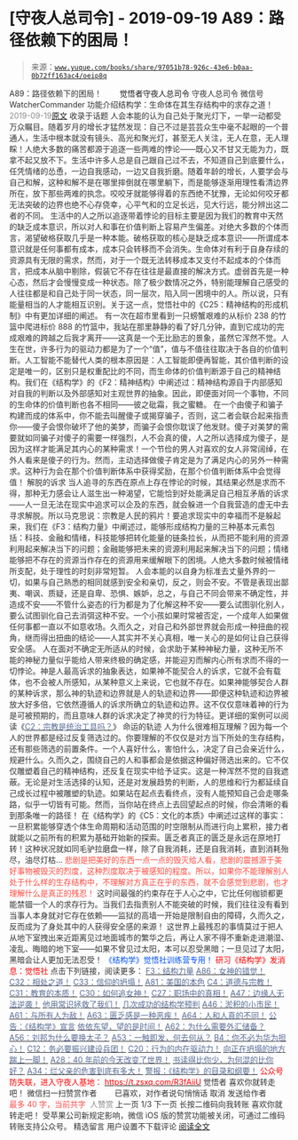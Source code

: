 # [守夜人总司令] - 2019-09-19 A89：路径依赖下的困局！

> 来源：[`www.yuque.com/books/share/97051b78-926c-43e6-b0aa-0b72ff163ac4/oeip8q`](https://www.yuque.com/books/share/97051b78-926c-43e6-b0aa-0b72ff163ac4/oeip8q)

<ne-p id="520f42f3293818f927861ebbd5b15da4_p_0" data-lake-id="520f42f3293818f927861ebbd5b15da4_p_0"><ne-text id="u0016543c" style="color: rgb(51, 51, 51);">A89：路径依赖下的困局！</ne-text></ne-p> <ne-p id="2e7f743948610d783df936c3306b2f97" data-lake-id="2e7f743948610d783df936c3306b2f97"><ne-text id="ub45e05d0" ne-fontsize="12" style="color: rgb(255, 255, 255);">原创</ne-text><ne-text id="u9bbb08e8" ne-fontsize="14">觉悟者</ne-text><ne-text id="u17a26217" ne-fontsize="14">守夜人总司令</ne-text></ne-p> <ne-p id="5e0e6254c43fc7588055872f71be6f13" data-lake-id="5e0e6254c43fc7588055872f71be6f13"><ne-text id="ub4edf298" ne-fontsize="14" ne-bold="true" style="color: rgb(51, 51, 51);">守夜人总司令</ne-text></ne-p> <ne-p id="dbc6b5716bb12cefde1031e0977713ce" data-lake-id="dbc6b5716bb12cefde1031e0977713ce"><ne-text id="ub64f85f8" ne-fontsize="14" style="color: rgb(51, 51, 51);">微信号</ne-text><ne-text id="udef29050" ne-fontsize="14" style="color: rgb(51, 51, 51);">WatcherCommander</ne-text></ne-p> <ne-p id="e289af646c077e2716eb5f6bede5e090" data-lake-id="e289af646c077e2716eb5f6bede5e090"><ne-text id="u172efbe1" ne-fontsize="14" style="color: rgb(51, 51, 51);">功能介绍</ne-text><ne-text id="ua94c77f2" ne-fontsize="14" style="color: rgb(51, 51, 51);">结构学：生命体在其生存结构中的求存之道！</ne-text></ne-p> <ne-p id="314883f42515c73dca552b8bca741788" data-lake-id="314883f42515c73dca552b8bca741788"><ne-text id="u2c7f48b4" style="color: rgb(140, 140, 140);">2019-09-19</ne-text>[<ne-text id="u242e354d" ne-fontsize="14">原文</ne-text>](https://mp.weixin.qq.com/s?__biz=MzAxNDk1NjI2Mw==&mid=2247484759&idx=1&sn=aa34f735502fe63d905f3528fe03d9c6&chksm=9b8a26dfacfdafc9bc28ba28c3a08e5c6ae9f1e2c5cbc52fbc88ea2f88cfdc6c50bfe0dfd5ef&scene=27#wechat_redirect&cpage=315)</ne-p> <ne-p id="fecc4eac8d10deb24bb26d2927ed8beb" data-lake-id="fecc4eac8d10deb24bb26d2927ed8beb"><ne-text id="u1c0bc54b" style="color: rgb(51, 51, 51);">收录于话题</ne-text></ne-p> <ne-p id="086de6cafaf6acbb76aafcd7e56c0d79" data-lake-id="086de6cafaf6acbb76aafcd7e56c0d79"><ne-text id="uea2d71b5" style="color: rgb(51, 51, 51);">人会本能的认为自己处于聚光灯下，一举一动都受万众瞩目。随着岁月的增长才猛然发现：自己不过是芸芸众生中毫不起眼的一个普通人，生活中根本就没有镜头、高光和聚光灯，甚至无人关注，无人在意，无人理睬！人绝大多数的痛苦都源于追逐一些两难的悖论——既心又不甘又无能为力，既拿不起又放不下。</ne-text><ne-text id="u1db22e0d" ne-bold="true" style="color: rgb(51, 51, 51);">生活中许多人总是自己跟自己过不去，不知道自己到底要什么，任凭情绪的怂恿，一边自我感动，一边又自我折磨。随着年龄的增长，人要学会与自己和解，这种和解不是在哪里摔倒就在哪里躺下，而是能够逐渐用理性看清边界所在，放下那些两难的执念。咬咬牙就能够得着的东西绝不犹豫，无论如何咬牙都无法突破的边界也绝不心存侥幸，心平气和的立足长远，见大行远，能分辨出这二者的不同。</ne-text></ne-p> <ne-p id="24f876aa13e1e7493cadb02e13e45cbd" data-lake-id="24f876aa13e1e7493cadb02e13e45cbd"><ne-text id="ufb84f996" style="color: rgb(51, 51, 51);">生活中的人之所以追逐带着悖论的目标主要是因为我们的教育中天然的缺乏成本意识，所以对人和事在价值判断上容易产生偏差。对绝大多数的个体而言，渴望破格获取几乎是一种本能。</ne-text><ne-text id="ue0ab822d" ne-bold="true" style="color: rgb(51, 51, 51);">破格获取的核心是缺乏成本意识——所谓成本意识就是任何事都有成本，成本只会转移而不会消失。</ne-text><ne-text id="u1a038c61" style="color: rgb(51, 51, 51);">生命体对有利于自身存续的资源具有无限的需求，然而，对于一个既无法转移成本又支付不起成本的个体而言，把成本从脑中剔除，假装它不存在往往是最直接的解决方式。虚弱首先是一种心态，然后才会慢慢变成一种状态。除了极少数情况之外，特别能理解自己感受的人往往都是和自己处于同一状态，同一层次，陷入同一困境中的人。所以说，只有能量相当的人才能相互识别。关于这一点，觉悟社中的《C25：精神结构的形成机制》中有更加详细的阐述。</ne-text></ne-p> <ne-p id="620f5471f3945fa9bc20871df3222fed" data-lake-id="620f5471f3945fa9bc20871df3222fed"><ne-text id="ud249061d" style="color: rgb(51, 51, 51);">有一次在超市里看到一只螃蟹艰难的从标价 238 的竹篮中爬进标价 888 的竹篮中，我站在那里静静的看了好几分钟，直到它成功的完成艰难的跨越之后我才离开——这真是一个无比励志的景象，虽然它浑然不觉。人生在世，许多行为的驱动力都是为了一个“值”，值与不值往往取决于各自的价值判断。人工智能不能替代人类的根本原因是：</ne-text><ne-text id="u4c6a0da0" ne-bold="true" style="color: rgb(51, 51, 51);">人工智能即便再智能，其价值判断的设定是唯一的，区别只是权重配比的不同，而生命体的价值判断源于自己的精神结构。</ne-text><ne-text id="ue86c7aa3" style="color: rgb(51, 51, 51);">我们在《结构学》的《F2：精神结构》中阐述过：</ne-text><ne-text id="uc2d4eb25" ne-bold="true" style="color: rgb(51, 51, 51);">精神结构源自于内部感知对自我的判断以及外部感知对主观世界的抽象。因此，即便面对同一个事物，不同的生命体的价值判断也各不相同——彼之砒霜，我之蜜糖。</ne-text></ne-p> <ne-p id="5840fd5aaaeaf7f9ad18f397634d12e9" data-lake-id="5840fd5aaaeaf7f9ad18f397634d12e9"><ne-text id="uefea2b82" style="color: rgb(51, 51, 51);">在一个由傻子和骗子构建而成的体系中，你不能去叫醒傻子或揭穿骗子，否则，这二者会联合起来指责你——傻子会恨你破坏了他的美梦，而骗子会恨你耽误了他发财。傻子对美梦的需要就如同骗子对傻子的需要一样强烈，人不会真的傻，人之所以选择成为傻子，是因为这样才能满足其内心的某种需求！一个节俭的男人对喜欢的女人非常阔绰，在外人看来是傻子的行为。然而，主动选择做傻子肯定是为了满足内心的另外一种需求。这种行为会在那个价值判断体系中获得奖励，在那个价值判断体系中会觉得值！</ne-text></ne-p> <ne-p id="8d21d25ed2b395b2101ac3d7a5758a84" data-lake-id="8d21d25ed2b395b2101ac3d7a5758a84"><ne-text id="uf3a5f81d" ne-bold="true" style="color: rgb(51, 51, 51);">解脱的诉求</ne-text></ne-p> <ne-p id="a3decf13b2279718c0403bef1aa4d962" data-lake-id="a3decf13b2279718c0403bef1aa4d962"><ne-text id="uab4057db" style="color: rgb(51, 51, 51);">当人追寻的东西在原点上存在悖论的时候，其结果必然是求而不得，那种无力感会让人滋生出一种渴望，它能恰到好处能满足自己相互矛盾的诉求——人一旦无法在现实中追求可以企及的东西，就会躲进一个自我营造的虚无中去寻求解脱。所以马克思说：宗教是人民的鸦片！要追求现实中的幸福而不是躲起来，我们在《F3：结构力量》中阐述过，能够形成结构力量的三种基本元素包括：科技、金融和情绪，科技能够把转化能量的链条拉长，从而把不能利用的资源利用起来解决当下的问题；金融能够把未来的资源利用起来解决当下的问题；情绪能够把不存在的资源当作存在的资源用来缓解眼下的困境。人绝大多数时候被情绪所支配，处于理性的时刻非常短暂。</ne-text></ne-p> <ne-p id="c1940ce4f0d6535d596d157f6d99105b" data-lake-id="c1940ce4f0d6535d596d157f6d99105b"><ne-text id="u03be3efb" ne-bold="true" style="color: rgb(51, 51, 51);">人会本能的以自身为标准去丈量外界的一切，如果与自己熟悉的相同就感到安全和亲切，反之，则会不安。</ne-text><ne-text id="ub5a1f65e" style="color: rgb(51, 51, 51);">不管是表现出鄙夷、嘲讽、质疑，还是自卑、恐惧、嫉妒，总之，与自己不同会带来不确定性，并造成不安——不管什么姿态的行为都是为了化解这种不安——要么试图驯化别人，要么试图驯化自己去消弭这种不安。一个小孩如果时常被否定，一个成年人如果做任何事都一直以不如意收场。久而久之，对自己和外部世界就会形成一种扭曲的视角，继而得出扭曲的结论——人其实并不关心真相，唯一关心的是如何让自己获得安全感。</ne-text></ne-p> <ne-p id="f37513436745fefeb38243354ef72a91" data-lake-id="f37513436745fefeb38243354ef72a91"><ne-text id="u6eea3292" style="color: rgb(51, 51, 51);">人在面对不确定无所适从的时候，会求助于某种神秘力量，这种无所不能的神秘力量似乎能给人带来终极的确定感，并能迎刃而解内心所有求而不得的一切悖论。</ne-text><ne-text id="ud9ee085e" ne-bold="true" style="color: rgb(51, 51, 51);">神是人最高诉求的抽象表达，如果神不能契合人的诉求，它就不会有载体，也不会被人所感知，从某种意义上来说，它也就不存在。如果神能够契合人群的某种诉求，那么神的轨迹和边界就是人的轨迹和边界——即便这种轨迹和边界被放大好多倍，它依然遵循人的诉求所确立的轨迹和边界。</ne-text><ne-text id="ufd64604b" style="color: rgb(51, 51, 51);">这不仅仅意味着神的行为是可被预期的，而且意味人群的诉求决定了神灵的行为特征。更详细的案例可以阅读《</ne-text>[<ne-text id="u893152b1" style="color: rgb(87, 107, 149);">C2：宗教是统治工具吗？</ne-text>](http://mp.weixin.qq.com/s?__biz=MzAxNDk1NjI2Mw==&mid=2247483901&idx=1&sn=f5d9f8c7bd84370c79adae921351e813&chksm=9b8a2275acfdab63fde093d76ff82e01d0e2fd43ea675f77fd17fd51a15873d4d10499f5338d&scene=21#wechat_redirect)<ne-text id="u8c58a695" style="color: rgb(51, 51, 51);">》</ne-text></ne-p> <ne-p id="8bb8874bc550e683c023b58a0da209e9" data-lake-id="8bb8874bc550e683c023b58a0da209e9"><ne-text id="u8b82f2ce" ne-bold="true" style="color: rgb(51, 51, 51);">命运的轨迹</ne-text></ne-p> <ne-p id="df36ea7cf8aec0e51e42dcbb17e189c5" data-lake-id="df36ea7cf8aec0e51e42dcbb17e189c5"><ne-text id="ubaa40460" style="color: rgb(51, 51, 51);">人为什么很难相互理解？因为每一个人的世界都是经过反复筛选过的。你要理解的不仅仅是对方当下所处的生存结构，还有那些筛选的前置条件。一个人喜好什么，害怕什么，决定了自己会亲近什么，规避什么。久而久之，围绕自己的人和事都会是依据这种偏好筛选出来的。它不仅仅雕塑着自己的精神结构，还反复在现实中给予证实。这是一种浑然不觉的自我遮蔽。无论是对生活选择的认知，还是对发展趋势的判断，人的思维和行为都延续自己成长过程中被雕塑的轨迹。如果站在起点去看终点，没有人能预知自己会走哪条路，似乎一切皆有可能。然而，当你站在终点上去回望起点的时候，你会清晰的看到那条唯一的路径！</ne-text></ne-p> <ne-p id="a82740597031a05661db73701d44e146" data-lake-id="a82740597031a05661db73701d44e146"><ne-text id="ub8f8f021" style="color: rgb(51, 51, 51);">在《结构学》的《C5：文化的本质》中阐述过这样的事实：</ne-text><ne-text id="u0c374c22" ne-bold="true" style="color: rgb(51, 51, 51);">一旦积累能够穿透个体生命周期和活动范围的时空限制从而进行向上累积，接力者就能以之前所有的积累为基础开始新的探索。匮乏者真正的匮乏是永远在原地打转！</ne-text><ne-text id="u70af797d" style="color: rgb(51, 51, 51);">这种状况就如同毛驴拉磨盘一样，除了自我消耗，还是自我消耗，直到消耗殆尽，油尽灯枯…</ne-text></ne-p> <ne-p id="16f57d5cc9b53d4e9d3857e866b30c24" data-lake-id="16f57d5cc9b53d4e9d3857e866b30c24"><ne-text id="u687e9783" style="color: rgb(255, 76, 65);">悲剧是把美好的东西一点一点的毁灭给人看，悲剧的震撼源于美好事物被毁灭的烈度，这种烈度取决于被感知的程度。所以，如果你不能理解别人处于什么样的生存结构中，不理解对方真正在乎的东西，就不会感觉到悲剧，也才理解什么是真正的残忍！</ne-text></ne-p> <ne-p id="3d4fc373e43f6f16b553f085b1ec0459" data-lake-id="3d4fc373e43f6f16b553f085b1ec0459"><ne-text id="uc08a6b62" style="color: rgb(51, 51, 51);">这时间最强的约束存在于人心之中，它比任何枷锁都更能禁锢一个人的求存行为。当我们去指责别人不能突破的时候，我们往往没有看到当事人本身就对它存在依赖——监狱的高墙一开始是限制自由的障碍，久而久之，反而成为了身处其中的人获得安全感的来源！</ne-text></ne-p> <ne-p id="5d6e05e4398ee06f897873d59308f7b8" data-lake-id="5d6e05e4398ee06f897873d59308f7b8"><ne-text id="ua8339a64" style="color: rgb(51, 51, 51);">这世界上最残忍的事情莫过于把人从地下室拽出来近距离见过地面城市的繁华之后，再让人家不得不重新走进潮湿、凌乱、晦暗的地下室——如果不曾见过太阳，本可以忍受黑暗；一旦见过了太阳，黑暗会让人更加无法忍受！</ne-text></ne-p> <ne-p id="8c1ae350a58915a72b87d599cd01a97e" data-lake-id="8c1ae350a58915a72b87d599cd01a97e" ne-alignment="center"><ne-text id="u502f5e79" ne-fontsize="13" style="color: rgb(0, 82, 255);">《结构学》觉悟社训练营专用！</ne-text></ne-p> <ne-p id="17f26f478959c8c36b00047da4b7602a" data-lake-id="17f26f478959c8c36b00047da4b7602a" ne-alignment="center"><ne-text id="u6190f6ec" style="color: rgb(255, 0, 0);">研习《结构学》发消息</ne-text><ne-text id="u7516e138" ne-bold="true" style="color: rgb(255, 0, 0);">：觉悟社</ne-text></ne-p>  <ne-p id="9d2383cd5d31a1929fff539df12471c6" data-lake-id="9d2383cd5d31a1929fff539df12471c6" ne-alignment="center"><ne-card data-card-name="image" data-card-type="inline" id="dEBER" data-event-boundary="card" style="color: rgb(51, 51, 51);"><ne-p id="66847a92697dbac6b06c9cd4b2448b76" data-lake-id="66847a92697dbac6b06c9cd4b2448b76"><ne-text id="ufaf2b645" ne-fontsize="13" style="color: rgb(51, 51, 51);">点击下列链接，阅读更多：</ne-text></ne-p> <ne-p id="62a6b1c56180b4e472d220531217d92a" data-lake-id="62a6b1c56180b4e472d220531217d92a">[<ne-text id="u6f4e0264" ne-fontsize="13" ne-bold="true" style="color: rgb(87, 107, 149);">F3：结构力量</ne-text>](http://mp.weixin.qq.com/s?__biz=MzAxNDk1NjI2Mw==&mid=2247484256&idx=1&sn=f10d9c530bfd6ea08b25d4bec657c13a&chksm=9b8a20e8acfda9fee057f2df26790f905c898132cac91d833d14e636edb00c20514d63189a88&scene=21#wechat_redirect)</ne-p> <ne-p id="a119e47877ffd95206804b3d762f215d" data-lake-id="a119e47877ffd95206804b3d762f215d">[<ne-text id="u1c2dc2ef" ne-fontsize="13" ne-bold="true" style="color: rgb(87, 107, 149);">A86：女神的错觉！</ne-text>](http://mp.weixin.qq.com/s?__biz=MzAxNDk1NjI2Mw==&mid=2247484733&idx=1&sn=fab22e8ab3f80b78dab3d4e2e2716bfb&chksm=9b8a26b5acfdafa374df83506e5086a573169362877918977c08490b4e9747c45c99d1266e7f&scene=21#wechat_redirect)</ne-p> <ne-p id="389d71b28cffb84f709d5fedd54ae8e8" data-lake-id="389d71b28cffb84f709d5fedd54ae8e8">[<ne-text id="u1553cbfe" ne-fontsize="13" ne-bold="true" style="color: rgb(87, 107, 149);">C32：相处之道！</ne-text>](http://mp.weixin.qq.com/s?__biz=MzAxNDk1NjI2Mw==&mid=2247484658&idx=1&sn=32943edb605fea344e437efb5cd77ed6&chksm=9b8a277aacfdae6cc8e9d256f960d07226086e0d020d68893af2a8b5391771e66626b0d086aa&scene=21#wechat_redirect)</ne-p> <ne-p id="01dd59f4ac8e419adc8549749e8db2cc" data-lake-id="01dd59f4ac8e419adc8549749e8db2cc">[<ne-text id="ub3c96580" ne-fontsize="13" ne-bold="true" style="color: rgb(87, 107, 149);">C33：信仰的坍塌！</ne-text>](http://mp.weixin.qq.com/s?__biz=MzAxNDk1NjI2Mw==&mid=2247484694&idx=1&sn=c460605348e49c98f1504673e42bab66&chksm=9b8a269eacfdaf887994e48305bd5d622cf8c2ae14856fbcea31794b72ff3334e8335a74ab2d&scene=21#wechat_redirect)</ne-p> <ne-p id="623dd870f57592e722ff34bcab50873e" data-lake-id="623dd870f57592e722ff34bcab50873e">[<ne-text id="u790d66a9" ne-fontsize="13" ne-bold="true" style="color: rgb(87, 107, 149);">A81：美国的本色</ne-text>](http://mp.weixin.qq.com/s?__biz=MzAxNDk1NjI2Mw==&mid=2247484681&idx=1&sn=14ab50cf82c3d5292d20ca7f973ad595&chksm=9b8a2681acfdaf97b283b0951b639cf81ea2a17c001864032d326be505907930f9a03f8f949e&scene=21#wechat_redirect)</ne-p> <ne-p id="9776f0d22392caeccbd33728c3dd29af" data-lake-id="9776f0d22392caeccbd33728c3dd29af">[<ne-text id="uec0fe39f" ne-fontsize="13" ne-bold="true" style="color: rgb(87, 107, 149);">C4：道德与宗教！</ne-text>](http://mp.weixin.qq.com/s?__biz=MzAxNDk1NjI2Mw==&mid=2247484608&idx=1&sn=49b58f2f27c117c1c42e6270e8d2d8c2&chksm=9b8a2748acfdae5ea3d03e3a9843d183498241c03b0d57b01b9c315e23757604fd0e1bfdb96f&scene=21#wechat_redirect)</ne-p> <ne-p id="233ccc30a9757a62848d1fa93f71120c" data-lake-id="233ccc30a9757a62848d1fa93f71120c">[<ne-text id="u602923ad" ne-fontsize="13" ne-bold="true" style="color: rgb(87, 107, 149);">C31：教育的本质！</ne-text>](http://mp.weixin.qq.com/s?__biz=MzAxNDk1NjI2Mw==&mid=2247484645&idx=1&sn=0c19e963af345ec0d157348555f45482&chksm=9b8a276dacfdae7bb43eb0602bf7d9fdc827d0675a7350f893c5b3b43986de58782355a2065d&scene=21#wechat_redirect)</ne-p> <ne-p id="8159d645ee28d670ba3fd3d90ef260af" data-lake-id="8159d645ee28d670ba3fd3d90ef260af">[<ne-text id="u84455230" ne-fontsize="13" ne-bold="true" style="color: rgb(87, 107, 149);">C30：如何追女神！</ne-text>](http://mp.weixin.qq.com/s?__biz=MzAxNDk1NjI2Mw==&mid=2247484588&idx=1&sn=de5c95495cc04bcfe8644c3c2bc025c3&chksm=9b8a2724acfdae3286a142c2de506a7494e2d7aa50c990c0e159cedab07b5287040f286dfac6&scene=21#wechat_redirect)</ne-p> <ne-p id="4aea6cc3284049f8d56efe2ed0b58e86" data-lake-id="4aea6cc3284049f8d56efe2ed0b58e86">[<ne-text id="u5bb15520" ne-fontsize="13" ne-bold="true" style="color: rgb(87, 107, 149);">C27：职场中的真相！</ne-text>](http://mp.weixin.qq.com/s?__biz=MzAxNDk1NjI2Mw==&mid=2247484554&idx=1&sn=fec6641c1838970ea6d16cfe1a68f9e1&chksm=9b8a2702acfdae14e71017ee02594f3b47abc738b773bc3dbd5e80968dccae0e90f17977a339&scene=21#wechat_redirect)</ne-p> <ne-p id="2b0bdafd5794e4bb4ac00e13fd3370ca" data-lake-id="2b0bdafd5794e4bb4ac00e13fd3370ca">[<ne-text id="ue3a811e2" ne-fontsize="13" ne-bold="true" style="color: rgb(87, 107, 149);">A47：边缘人无法逆袭！</ne-text>](http://mp.weixin.qq.com/s?__biz=MzAxNDk1NjI2Mw==&mid=2247484476&idx=1&sn=42cd8e7b62b1c430768fe9583a9715b4&chksm=9b8a27b4acfdaea2f7ac778f91e72c9b69a725224a18c6d576f3de7caf0ff91a040bf5622645&scene=21#wechat_redirect)</ne-p> <ne-p id="712c88031914f02feb79408b4461bf4e" data-lake-id="712c88031914f02feb79408b4461bf4e">[<ne-text id="u969493ff" ne-fontsize="13" ne-bold="true" style="color: rgb(87, 107, 149);">他用常识拯救了我们！</ne-text>](http://mp.weixin.qq.com/s?__biz=MzAxNDk1NjI2Mw==&mid=2247484722&idx=1&sn=6cee8e5b4f7a24ba90297da193076efb&chksm=9b8a26baacfdafac57ed3c639c36c2cca72c2f2b6c5feefe53ec73d01421fd37977edd238764&scene=21#wechat_redirect)</ne-p> <ne-p id="8ff8bd4651a086e262c142bc9ef0ebc4" data-lake-id="8ff8bd4651a086e262c142bc9ef0ebc4">[<ne-text id="uf704c0ab" ne-fontsize="13" ne-bold="true" style="color: rgb(87, 107, 149);">几次成功的结构学预判</ne-text>](http://mp.weixin.qq.com/s?__biz=MzAxNDk1NjI2Mw==&mid=2247484266&idx=1&sn=02ab915e029cbe24d91712f741b3f37c&chksm=9b8a20e2acfda9f4498a5c76204c101ab26e7311f2fb7d3043de108d4ff6e18d72a1c889a569&scene=21#wechat_redirect)</ne-p> <ne-p id="f8a629db710244264b580ff3d09a10ed" data-lake-id="f8a629db710244264b580ff3d09a10ed">[<ne-text id="u1abaff92" ne-fontsize="13" ne-bold="true" style="color: rgb(87, 107, 149);">A46：淤积的小市民！</ne-text>](http://mp.weixin.qq.com/s?__biz=MzAxNDk1NjI2Mw==&mid=2247484472&idx=1&sn=f5df702c026dbb04688151086cdf7493&chksm=9b8a27b0acfdaea6ed5b712d94b3725bf8e322b39101916f48f935c102c433e9c7239b596c9f&scene=21#wechat_redirect)</ne-p> <ne-p id="151f8179dd706a8065634eb194d4c31b" data-lake-id="151f8179dd706a8065634eb194d4c31b">[<ne-text id="ueea46ab0" ne-fontsize="13" ne-bold="true" style="color: rgb(87, 107, 149);">A61：与所有人为敌！</ne-text>](http://mp.weixin.qq.com/s?__biz=MzAxNDk1NjI2Mw==&mid=2247484601&idx=1&sn=c80e839436bd78047d0f5ea3c9e69890&chksm=9b8a2731acfdae27acc75952e866e0642eea99cb2acfeab4101e209ecc728fd94eb2adc7434c&scene=21#wechat_redirect)</ne-p> <ne-p id="566a530fb3fd99e41ea11d9412df15e1" data-lake-id="566a530fb3fd99e41ea11d9412df15e1">[<ne-text id="u01940d59" ne-fontsize="13" ne-bold="true" style="color: rgb(87, 107, 149);">A63：匮乏感是一种恶疾！</ne-text>](http://mp.weixin.qq.com/s?__biz=MzAxNDk1NjI2Mw==&mid=2247484613&idx=1&sn=67f0957ae7ffa817652c3cb9f14a13b9&chksm=9b8a274dacfdae5b9fb0ddc58544dec9a94900fe1baab61b6b4d00236965579c32b8fd7e1e63&scene=21#wechat_redirect)</ne-p> <ne-p id="5212eba2701c7f688df65d00ac036531" data-lake-id="5212eba2701c7f688df65d00ac036531">[<ne-text id="u5d4c73c9" ne-fontsize="13" ne-bold="true" style="color: rgb(87, 107, 149);">A64：人和人真的不同！</ne-text>](http://mp.weixin.qq.com/s?__biz=MzAxNDk1NjI2Mw==&mid=2247484618&idx=1&sn=ef99e3ee9800a28ff0f36ea6977f2133&chksm=9b8a2742acfdae5455f0f4c75f66030655dee2432d9b54ed40cc125ff86625cfda817fadfbd2&scene=21#wechat_redirect)</ne-p> <ne-p id="35ee27f77bb4053e6a687e24087ad782" data-lake-id="35ee27f77bb4053e6a687e24087ad782">[<ne-text id="u5dafd269" ne-fontsize="13" ne-bold="true" style="color: rgb(87, 107, 149);">公告：《结构学》宣言</ne-text>](http://mp.weixin.qq.com/s?__biz=MzAxNDk1NjI2Mw==&mid=2247484505&idx=1&sn=95b4424393e36eda97e76284318a3f38&chksm=9b8a27d1acfdaec7c00ce60807bd673a33454adf9b992a8ef9b44687a93b333dcf676d0b77c3&scene=21#wechat_redirect)</ne-p> <ne-p id="f23f73d9c732246a5ff97d1676a98097" data-lake-id="f23f73d9c732246a5ff97d1676a98097">[<ne-text id="u9372ac48" ne-fontsize="13" ne-bold="true" style="color: rgb(87, 107, 149);">依依东望，望的是时间！</ne-text>](http://mp.weixin.qq.com/s?__biz=MzAxNDk1NjI2Mw==&mid=2247483947&idx=1&sn=1dcdd529b9dad09a00b6e3e2b14c8245&chksm=9b8a21a3acfda8b5fe1dae1c8979dec0be990a569bc03372af815b4e0f08913e938d57aa6b25&scene=21#wechat_redirect)</ne-p> <ne-p id="f85cb451fddb75ca3c3f94d78f84cd5e" data-lake-id="f85cb451fddb75ca3c3f94d78f84cd5e">[<ne-text id="u4ccf867d" ne-fontsize="13" ne-bold="true" style="color: rgb(87, 107, 149);">A62：为什么需要外汇储备？</ne-text>](http://mp.weixin.qq.com/s?__biz=MzAxNDk1NjI2Mw==&mid=2247484604&idx=1&sn=2217abffb62dc6bd2fd19929e13f745c&chksm=9b8a2734acfdae22952edbb235321e2d155694f0b44635f4c6e612365cf0f7302d5683d89c6a&scene=21#wechat_redirect)</ne-p> <ne-p id="c48f3f1f47507877acf21b610b6455ba" data-lake-id="c48f3f1f47507877acf21b610b6455ba">[<ne-text id="u2ba4c909" ne-fontsize="13" ne-bold="true" style="color: rgb(87, 107, 149);">A56：刘邦为什么要换太子？</ne-text>](http://mp.weixin.qq.com/s?__biz=MzAxNDk1NjI2Mw==&mid=2247484574&idx=1&sn=5ed4d23f15b1523357c663394fe17eed&chksm=9b8a2716acfdae0067c043e7f714afa42a672e6d43d777dff978f561399710e4a4f977a43ede&scene=21#wechat_redirect)</ne-p> <ne-p id="35b496efb36d2422444e64adc865d899" data-lake-id="35b496efb36d2422444e64adc865d899">[<ne-text id="u937ed78d" ne-fontsize="13" ne-bold="true" style="color: rgb(87, 107, 149);">A53：一触即发，何去何从？</ne-text>](http://mp.weixin.qq.com/s?__biz=MzAxNDk1NjI2Mw==&mid=2247484535&idx=1&sn=730dd962738c90e2a5de9558e0b6471a&chksm=9b8a27ffacfdaee9fcaf3cb350e1589a70eae4bde6172b6bd3a08b7f61fbd7645890b76b88c7&scene=21#wechat_redirect)</ne-p> <ne-p id="0bec90331e5feae557d311f10834014a" data-lake-id="0bec90331e5feae557d311f10834014a">[<ne-text id="u0a25e973" ne-fontsize="13" ne-bold="true" style="color: rgb(87, 107, 149);">B4：你不必为华为担心！</ne-text>](http://mp.weixin.qq.com/s?__biz=MzIzMDYwOTM0Mg==&mid=2247483951&idx=1&sn=7850925e07db502ec2116efe0211318f&chksm=e8b19afedfc613e816bdef573343dbe2127c92d828c071510a8a8b9cb98384cdc7a6dbf8fbdd&scene=21#wechat_redirect)</ne-p> <ne-p id="830aa3619e89299c93c8f2a608c9f743" data-lake-id="830aa3619e89299c93c8f2a608c9f743">[<ne-text id="ubdb4836d" ne-fontsize="13" ne-bold="true" style="color: rgb(87, 107, 149);">C12：务必要振兴建设兵团！</ne-text>](http://mp.weixin.qq.com/s?__biz=MzAxNDk1NjI2Mw==&mid=2247484193&idx=1&sn=88c86597191d0c97a411f9ea6f7b7c5d&chksm=9b8a20a9acfda9bfae819e8e42531fe6d523dd244ef0fc0c0787ab812540108c181f7ec2ffa9&scene=21#wechat_redirect)</ne-p> <ne-p id="644ea7f1f864a178ee0c399afc47a5b8" data-lake-id="644ea7f1f864a178ee0c399afc47a5b8">[<ne-text id="u3a76ceec" ne-fontsize="13" ne-bold="true" style="color: rgb(87, 107, 149);">C20：行为的内在驱动力！</ne-text>](https://mp.weixin.qq.com/s?__biz=MzIzMDYwOTM0Mg==&mid=2247484003&idx=1&sn=a62ddbccc64f9f19890c0dff9605b6f7&scene=21#wechat_redirect)</ne-p> <ne-p id="9265776780511c8a78d834bedb97b074" data-lake-id="9265776780511c8a78d834bedb97b074">[<ne-text id="u3aa795d5" ne-fontsize="13" ne-bold="true" style="color: rgb(87, 107, 149);">向正在坍塌的地方踹上一脚！</ne-text>](http://mp.weixin.qq.com/s?__biz=MzAxNDk1NjI2Mw==&mid=2247483789&idx=1&sn=5e44b7b524c3dc4bb7705f49ed0a44a3&chksm=9b8a2205acfdab139e4b1d44ef6702b09c9fbf79505340205d13fbdaa33207a997f54bee0e97&scene=21#wechat_redirect)</ne-p> <ne-p id="d3530888a7d68c50f0bdf2ca2fd2ccec" data-lake-id="d3530888a7d68c50f0bdf2ca2fd2ccec">[<ne-text id="udf25bb02" ne-fontsize="13" ne-bold="true" style="color: rgb(87, 107, 149);">A28：40 年前的今天改变了世界！</ne-text>](http://mp.weixin.qq.com/s?__biz=MzAxNDk1NjI2Mw==&mid=2247484305&idx=1&sn=34b19d12210bf9f765c6eb615b787ac6&chksm=9b8a2019acfda90fff45ea8c17ccb37c75e04c7420ad9b303a0fb0069110cee644e6f592d95f&scene=21#wechat_redirect)</ne-p> <ne-p id="892f9504125acc12ecc03516d9225811" data-lake-id="892f9504125acc12ecc03516d9225811">[<ne-text id="u7fda2e86" ne-fontsize="13" ne-bold="true" style="color: rgb(87, 107, 149);">书读得比你少，为何混的比你好？</ne-text>](http://mp.weixin.qq.com/s?__biz=MzAxNDk1NjI2Mw==&mid=2247484296&idx=1&sn=b0e0f11f50023aa8a20e8eeb51d39e10&chksm=9b8a2000acfda916885455b30687e2f18099abba31c78b2fabb95ca1b89ddc40f2415317d368&scene=21#wechat_redirect)</ne-p> <ne-p id="ab682bafffd1966f2a61036ca72f51fa" data-lake-id="ab682bafffd1966f2a61036ca72f51fa">[<ne-text id="u7123af91" ne-fontsize="13" ne-bold="true" style="color: rgb(87, 107, 149);">A34：烂父亲的危害到底有多大！</ne-text>](http://mp.weixin.qq.com/s?__biz=MzAxNDk1NjI2Mw==&mid=2247484348&idx=1&sn=944a6aac1e8035011b56508ea74fb48e&chksm=9b8a2034acfda922b803681a568bf7b75ce8342cf507080d2e636098b7ee9dfc1391836f7341&scene=21#wechat_redirect)</ne-p> <ne-p id="c17a59b128de04a48b7826e49f6cced9" data-lake-id="c17a59b128de04a48b7826e49f6cced9">[<ne-text id="u90c89a48" ne-fontsize="13" ne-bold="true" style="color: rgb(87, 107, 149);">警报：《结构学》的目录和纲要！</ne-text>](http://mp.weixin.qq.com/s?__biz=MzAxNDk1NjI2Mw==&mid=2247484593&idx=1&sn=5ec84d78201320511260f18a170dd539&chksm=9b8a2739acfdae2f3f64efc39512bdba6569eb8ebbe4da30839c1116ed7f9e2e6ffcad864cc2&scene=21#wechat_redirect)</ne-p> <ne-p id="0c382439c2acb122eec9f057ed1c6a4b" data-lake-id="0c382439c2acb122eec9f057ed1c6a4b"><ne-text id="u2eb550a2" ne-bold="true" style="color: rgb(255, 0, 0);">公众号防失联，进入守夜人基地：</ne-text></ne-p> <ne-p id="1edfea3273808d8d4f5485ba315d9041" data-lake-id="1edfea3273808d8d4f5485ba315d9041">[<ne-text id="u1dad2b84" ne-bold="true" style="color: rgb(255, 0, 0);">https://t.zsxq.com/R3fAiiU</ne-text>](https://t.zsxq.com/R3fAiiU)</ne-p> <ne-p id="7372a6f72d2b3a6dd381d64cf4a12885" data-lake-id="7372a6f72d2b3a6dd381d64cf4a12885"><ne-text id="uf3f86d68" style="color: rgb(51, 51, 51);">觉悟者</ne-text></ne-p> <ne-p id="9fa8852b328f8fecb280f7682ce4ca49" data-lake-id="9fa8852b328f8fecb280f7682ce4ca49"><ne-text id="u428ebfdf" style="color: rgb(51, 51, 51);">喜欢你就转走吧！</ne-text></ne-p> <ne-p id="dcb58a8aa5fae1be33210c537ce449a6" data-lake-id="dcb58a8aa5fae1be33210c537ce449a6"><ne-text id="u8521c044" ne-bold="true" style="color: rgb(51, 51, 51);">微信扫一扫赞赏作者</ne-text><ne-text id="u92c876fe" ne-bold="true" style="color: rgb(255, 255, 255);">赞赏</ne-text></ne-p> <ne-p id="c23fc3b767018c82ef4caad3cd36de65" data-lake-id="c23fc3b767018c82ef4caad3cd36de65"><ne-text id="u7bf964c5" style="color: rgb(51, 51, 51);">已喜欢，</ne-text><ne-text id="ud41c0b17">对作者说句悄悄话</ne-text></ne-p> <ne-p id="eb06721d9404c9bb99c185e0b5dbc88e" data-lake-id="eb06721d9404c9bb99c185e0b5dbc88e"><ne-text id="uac2bd71b" style="color: rgb(51, 51, 51);">取消</ne-text></ne-p> <ne-p id="ed6c03ca9966df860faaf65bf49c317b" data-lake-id="ed6c03ca9966df860faaf65bf49c317b"><ne-text id="ud5fbe682" ne-fontsize="14" ne-bold="true" style="color: rgb(51, 51, 51);">发送给作者</ne-text></ne-p> <ne-p id="2dd5c62aa72a9e04ae60a50a8f87b1af" data-lake-id="2dd5c62aa72a9e04ae60a50a8f87b1af"><ne-text id="ub05aa114" ne-bold="true" style="color: rgb(255, 255, 255);">发送</ne-text></ne-p> <ne-p id="b046d0741045a897be0e3e6c8b968b87" data-lake-id="b046d0741045a897be0e3e6c8b968b87"><ne-text id="u486a3dc5" ne-fontsize="13" style="color: rgb(250, 81, 81);">最多 40 字，当前共字</ne-text></ne-p> <ne-p id="f13a42a31bbb62b0f5d4f1ec19591e6c" data-lake-id="f13a42a31bbb62b0f5d4f1ec19591e6c"><ne-text id="uf1b798e7" style="color: rgb(136, 136, 136);"> 人赞赏</ne-text></ne-p> <ne-p id="ae39fa65d9d3ddd8c8a656cb6bedf104" data-lake-id="ae39fa65d9d3ddd8c8a656cb6bedf104"><ne-text id="ucf077649" style="color: rgb(51, 51, 51);">上一页</ne-text> <ne-text id="u42aa240b">1</ne-text><ne-text id="u39dd79a5" style="color: rgb(51, 51, 51);">/3 下一页</ne-text></ne-p> <ne-p id="7603445b879c823cd35a1543245bbf15" data-lake-id="7603445b879c823cd35a1543245bbf15"><ne-text id="u22098e3a" style="color: rgb(51, 51, 51);">长按二维码向我转账</ne-text></ne-p> <ne-p id="f0122ad1331dac97de2bde4b485150b0" data-lake-id="f0122ad1331dac97de2bde4b485150b0"><ne-text id="uc3d8a888" style="color: rgb(51, 51, 51);">喜欢你就转走吧！</ne-text></ne-p> <ne-p id="5702c343a531fe300d37688e113e9c8b" data-lake-id="5702c343a531fe300d37688e113e9c8b"><ne-text id="uedc234fb" style="color: rgb(51, 51, 51);">受苹果公司新规定影响，微信 iOS 版的赞赏功能被关闭，可通过二维码转账支持公众号。</ne-text></ne-p> <ne-h3 id="1AC8j" data-lake-id="1AC8j"><ne-heading-ext><ne-heading-anchor></ne-heading-anchor><ne-heading-fold></ne-heading-fold></ne-heading-ext><ne-heading-content><ne-text id="u5acb4c71" ne-fontsize="16" style="color: rgb(51, 51, 51);">精选留言</ne-text></ne-heading-content></ne-h3> <ne-p id="0bb02f632b9a962ca9580879ace1cdd3" data-lake-id="0bb02f632b9a962ca9580879ace1cdd3"><ne-text id="u58db9a44" style="color: rgb(51, 51, 51);">用户设置不下载评论</ne-text></ne-p> <ne-p id="ae6981a53bb0ef40ab70eca6c3557c34" data-lake-id="ae6981a53bb0ef40ab70eca6c3557c34">[<ne-text id="u8f0708f4">阅读全文</ne-text>](https://t.zsxq.com/R3fAiiU)</ne-p></ne-card></ne-p>
